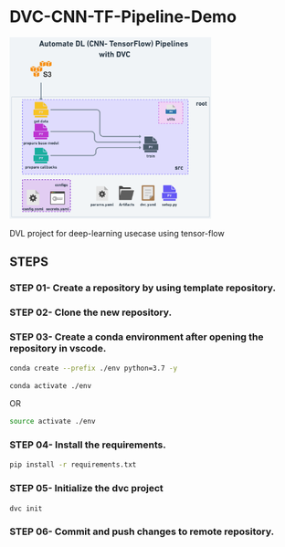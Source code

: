 # DVC-CNN-TF-Pipeline-Demo

<img src="others\imgs\DVC-CNN-pipeline@2x (1).png" alt="workflow" width="70%">

DVL project for deep-learning usecase using tensor-flow

## STEPS

### STEP 01- Create a repository by using template repository.

### STEP 02- Clone the new repository.

### STEP 03- Create a conda environment after opening the repository in vscode.

```bash 
conda create --prefix ./env python=3.7 -y
```

```bash
conda activate ./env
```

OR

```bash
source activate ./env
```

### STEP 04- Install the requirements.
```bash
pip install -r requirements.txt
```

### STEP 05- Initialize the dvc project
```bash
dvc init
```

### STEP 06- Commit and push changes to remote repository.